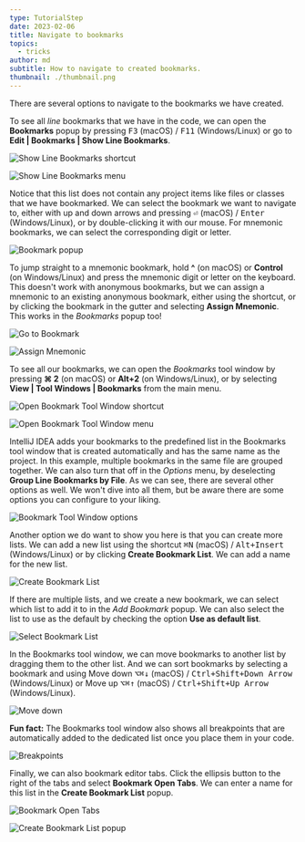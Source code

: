 ```yaml
---
type: TutorialStep
date: 2023-02-06
title: Navigate to bookmarks
topics:
  - tricks
author: md
subtitle: How to navigate to created bookmarks.
thumbnail: ./thumbnail.png
---
```


There are several options to navigate to the bookmarks we have created.

To see all _line_ bookmarks that we have in the code, we can open the **Bookmarks** popup by pressing <kbd>F3</kbd> (macOS) / <kbd>F11</kbd> (Windows/Linux) or go to **Edit | Bookmarks | Show Line Bookmarks**.

![Show Line Bookmarks shortcut](show-line-bookmarks-shortcut.png)

![Show Line Bookmarks menu](show-line-bookmarks-menu.png)

Notice that this list does not contain any project items like files or classes that we have bookmarked. We can select the bookmark we want to navigate to, either with up and down arrows and pressing <kbd>⏎</kbd> (macOS) / <kbd>Enter</kbd> (Windows/Linux), or by double-clicking it with our mouse. For mnemonic bookmarks, we can select the corresponding digit or letter.

![Bookmark popup](bookmark-popup.png)

To jump straight to a mnemonic bookmark, hold **^** (on macOS) or **Control** (on Windows/Linux) and press the mnemonic digit or letter on the keyboard. This doesn't work with anonymous bookmarks, but we can assign a mnemonic to an existing anonymous bookmark, either using the shortcut, or by clicking the bookmark in the gutter and selecting **Assign Mnemonic**. This works in the _Bookmarks_ popup too!

![Go to Bookmark](go-to-bookmark.png)

![Assign Mnemonic](assign-mnemonic.png)

To see all our bookmarks, we can open the _Bookmarks_ tool window by pressing **⌘ 2** (on macOS) or **Alt+2** (on Windows/Linux), or by selecting **View | Tool Windows | Bookmarks** from the main menu.

![Open Bookmark Tool Window shortcut](open-bookmarks-tool-window-shortcut.png)

![Open Bookmark Tool Window menu](open-bookmarks-tool-window-menu.png)

IntelliJ IDEA adds your bookmarks to the predefined list in the Bookmarks tool window that is created automatically and has the same name as the project. In this example, multiple bookmarks in the same file are grouped together. We can also turn that off in the _Options_ menu, by deselecting **Group Line Bookmarks by File**. As we can see, there are several other options as well. We won't dive into all them, but be aware there are some options you can configure to your liking.

![Bookmark Tool Window options](options.png)

Another option we do want to show you here is that you can create more lists. We can add a new list using the shortcut <kbd>⌘N</kbd> (macOS) / <kbd>Alt+Insert</kbd> (Windows/Linux) or by clicking **Create Bookmark List**. We can add a name for the new list.

![Create Bookmark List](create-bookmark-list.png)

If there are multiple lists, and we create a new bookmark, we can select which list to add it to in the _Add Bookmark_ popup. We can also select the list to use as the default by checking the option **Use as default list**.

![Select Bookmark List](select-bookmark-list.png)

In the Bookmarks tool window, we can move bookmarks to another list by dragging them to the other list. And we can sort bookmarks by selecting a bookmark and using Move down <kbd>⌥⌘↓</kbd> (macOS) / <kbd>Ctrl+Shift+Down Arrow</kbd> (Windows/Linux) or Move up <kbd>⌥⌘↑</kbd> (macOS) / <kbd>Ctrl+Shift+Up Arrow</kbd> (Windows/Linux).

![Move down](move-down.png)

**Fun fact:** The Bookmarks tool window also shows all breakpoints that are automatically added to the dedicated list once you place them in your code.

![Breakpoints](breakpoints.png)

Finally, we can also bookmark editor tabs. Click the ellipsis button to the right of the tabs and select **Bookmark Open Tabs**. We can enter a name for this list in the **Create Bookmark List** popup.

![Bookmark Open Tabs](bookmark-open-tabs.png)

![Create Bookmark List popup](create-bookmark-list-popup.png)
